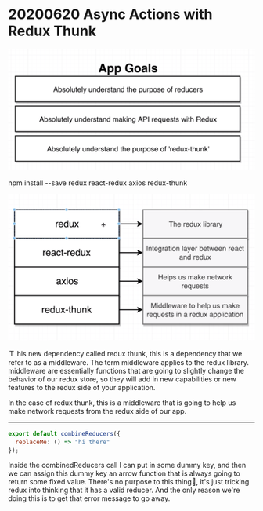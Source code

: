 # 20200620 Async Actions with Redux Thunk

![my-img](img/200620-1.png)

npm install --save redux react-redux axios redux-thunk

![my-img](img/200620-2.png)

Ｔ his new dependency called redux thunk, this is a dependency that we refer to as a middleware. The term middleware applies to the redux library. middleware are essentially functions that are going to slightly change the behavior of our redux store, so they will add in new capabilities or new features to the redux side of your application.

In the case of redux thunk, this is a middleware that is going to help us make network requests from the redux side of our app.

---

```js
export default combineReducers({
  replaceMe: () => "hi there"
});
```

Inside the combinedReducers call I can put in some dummy key, and then we can assign this dummy key an arrow function that is always going to return some fixed value. There's no purpose to this thing, it's just tricking redux into thinking that it has a valid reducer. And the only reason we're doing this is to get that error message to go away.
